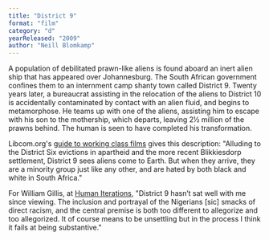 ```yaml
---
title: "District 9"
format: "film"
category: "d"
yearReleased: "2009"
author: "Neill Blomkamp"
---
```

A population of debilitated prawn-like aliens is found  aboard an inert alien ship that has appeared over Johannesburg. The South  African government confines them to an internment camp shanty town called  District 9. Twenty years later, a bureaucrat assisting in the relocation of the  aliens to District 10 is accidentally contaminated by contact with an alien  fluid, and begins to metamorphose. He teams up with one of the aliens, assisting  him to escape with his son to the mothership, which departs, leaving 2½ million  of the prawns behind. The human is seen to have completed his transformation.

Libcom.org's <a href="https://libcom.org/library/working-class-cinema-video-guide">guide to  working class films</a> gives this description: "Alluding to the District Six  evictions in apartheid and the more recent Blikkiesdorp settlement, District 9  sees aliens come to Earth. But when they arrive, they are a minority group just  like any other, and are hated by both black and white in South Africa."

For William Gillis, at <a href="http://humaniterations.net/about.html">Human Iterations</a>, "District 9 hasn’t sat well with me since viewing. The inclusion and portrayal of the Nigerians [sic] smacks of direct racism, and the central premise is both too different to allegorize and too allegorized. It of course means to be unsettling but in the process I think it fails at being substantive."

